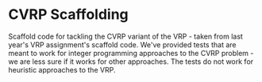 # CVRP Scaffolding
Scaffold code for tackling the CVRP variant of the VRP - taken from last year's VRP assignment's scaffold code. We've provided tests that are meant to work for integer programming approaches to the CVRP problem - we are less sure if it works for other approaches. The tests do not work for heuristic approaches to the VRP.
